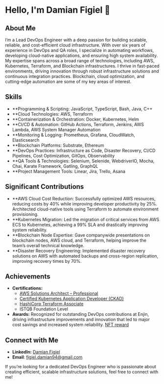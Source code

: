 # Hello, I'm Damian Figiel 👋

## About Me
I’m a Lead DevOps Engineer with a deep passion for building scalable, reliable, and cost-efficient cloud infrastructure. With over six years of experience in DevOps and QA roles, I specialize in automating workflows, developing cloud-native applications, and ensuring high system availability. My expertise spans across a broad range of technologies, including AWS, Kubernetes, Terraform, and Blockchain infrastructures. I thrive in fast-paced environments, driving innovation through robust infrastructure solutions and continuous integration practices. Blockchain, cloud optimization, and cutting-edge automation are some of my key areas of interest.

## Skills
- **Programming & Scripting: JavaScript, TypeScript, Bash, Java, C++
- **Cloud Technologies: AWS, Terraform
- **Containerization & Orchestration: Docker, Kubernetes, Helm
- **CI/CD & Automation: GitHub Actions, Terraform, Jenkins, AWS Lambda, AWS System Manager Automation
- **Monitoring & Logging: Prometheus, Grafana, CloudWatch, Elasticsearch
- **Blockchain Platforms: Substrate, Ethereum
- **DevOps Practices: Infrastructure as Code, Disaster Recovery, CI/CD Pipelines, Cost Optimization, GitOps, Observability
- **QA Tools & Technologies: Selenium, Selenide, WebdriverIO, Mocha, Chai, Karate Framework, Gatling, GraphQL
- **Project Management Tools: Linear, Jira, Trello, Asana

## Significant Contributions
- **AWS Cloud Cost Reduction: Successfully optimized AWS resources, reducing costs by 40% while improving developer productivity by 25%. Architected cloud-native tools using Terraform to automate environment provisioning.
- **Kubernetes Migration: Led the migration of critical services from AWS ECS to Kubernetes, achieving a 99% SLA and drastically improving system reliability.
- **Blockchain Node Expertise: Gave companywide presentations on blockchain nodes, AWS cloud, and Terraform, helping improve the team’s overall technical knowledge.
- **Disaster Recovery Engineering: Implemented disaster recovery solutions on AWS with automated backups and cross-region replication, improving recovery times by 70%.

## Achievements
- **Certifications:** 
  - [AWS Solutions Architect – Professional](https://www.credly.com/badges/7d3acff5-c48f-40cd-9055-5f5b61da9c4b)
  - [Certified Kubernetes Application Developer (CKAD)](https://www.credly.com/badges/36f268f6-22fa-4866-8ff6-acde67870b31)
  - [HashiCorp Terraform Associate](https://www.credly.com/badges/04031fab-d93b-4fd7-9a66-ead697778934)
  - ISTQB Foundation Level
- **Awards:** Recognized for outstanding DevOps contributions at Enjin, driving infrastructure improvements and innovation that led to major cost savings and increased system reliability. [NFT reward](https://nft.io/asset/2524-3)

## Connect with Me
- **LinkedIn:** [Damian Figiel](https://www.linkedin.com/in/dfigiel/)
- **Email**: [figiel.damian94@gmail.com](mailto:figiel.damian94@gmail.com)

If you’re looking for a dedicated DevOps Engineer who is passionate about creating efficient, scalable infrastructure solutions, feel free to connect with me!
